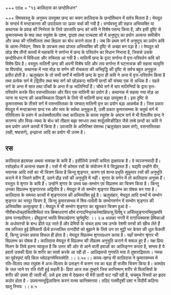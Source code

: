 +++
title = "१३ कालिदास का छन्दोविधान"

+++
विषयवस्तु के अनुरूप उपयुक्त छन्द का चयन कालिदास के छन्दोविथान में सर्वत्र मिलता है। मेघदूत के सन्दर्भ में मन्दाक्रान्ता की उपादेयता पर ऊपर चर्चा की गयी है। वर्ण्यवस्तु की सहज अभिव्यक्ति या कथानक के प्रवाह की निर्भरता के लिये उपजाति छन्द को कवि ने विशेष पसन्द किया है, और इसी दृष्टि से कुमारसम्भव के षष्ठ तथा रघुवंश के दशम, द्वादश तथा पञ्चदश सों में अनुष्टुप् का प्रयोग अत्यन्त समीचीन और कथा की गतिशीलता तथा क्षिप्रता का बोध कराने वाला है। जब कि प्रथम सर्ग में अनुष्टुप् का प्रयोग कवि के आत्म-निवेदन, विषय के उपक्रम तथा प्रांजल अभिव्यक्ति की दृष्टि से अच्छा बन पड़ा है। I मेघदूत को छोड़ शेष तीनों काव्यों में महाकवि ने सर्गान्त में छन्द के परिवर्तन का विधान निभाया है, जिससे उसके छन्दोविधान में विविधता और रुचिरता आ गयी है। मालिनी छन्द के द्वारा सर्गान्त में वृत्त-परिवर्तन कवि को विशेष प्रिय है। वस्तुतः मालिनी छन्द की अपनी विशेष यति और लय सर्गान्त में घटनाचक्र की सहसा व्यावृत्ति या विपर्यास, कथानक में नया मोड़ या वर्णन की रोचकता की अभिवृद्धि की दृष्टि से सर्वत्र बहुत अनुकूल प्रतीत होती है। ऋतुसंहार के तो सभी सर्गों में मालिनी छन्द के द्वारा ही कवि ने अन्त में वृत्त-परिवर्तन किया है तथा प्रत्येक सर्ग में (द्वितीय तथा षष्ठ सर्ग को छोड़कर) मालिनी छन्दों की संख्या एक से अधिक है। पहले सर्ग के अन्त में सात तथा पाँचवें के अन्त में छः मालिनियाँ हैं। चौथे सर्ग में चार मालिनियों के द्वारा वृत्त-परिवर्तन करके फिर वसन्ततिलका और फिर एक मालिनी का प्रयोग है। कथानक में सहसा नया मोड़ आ जाना या घटना की आकस्मिकता दिखाने के लिये भी मालिनी छन्द बड़ा उपयुक्त है। इस दृष्टि से कुमारसम्भव के तीसरे सर्ग में वसन्ततिलका के पश्चात् मालिनी वृत्त का प्रयोग बड़ा आकर्षक है। जिस प्रकार मेघदूत में मन्दाक्रान्ता छन्द रस और भाव के सर्वथा अनुकूल है, उसी प्रकार कुमारसम्भव के चतुर्थ सर्ग में रतिविलाप के प्रसंग में अर्धसमवैतालीय तथा
कालिदास के काव्य
रघुवंश के अष्टम सर्ग में भी वैतालीय छन्द ने कारुण्य और विरह-व्यथा के बोध को तीव्रता
बझा स्रग्धरा तथा शार्दूलविक्रीडित जैसे लम्बे छन्दों का कवि ने कम प्रयोग अपने काव्यों में किया है। उपजाति के अतिरिक्त वंशस्थ (ऋतुसंहार प्रथम सर्ग), वसन्ततिलका (वही, षष्ठसर्ग), इन्द्रवजा आदि का प्रयोग भी उत्तम है।
## रस
कालिदास हृदयपक्ष अथवा भावपक्ष के कवि हैं। इसीलिये उनकी कविता द्राक्षापाक है। वे व्यञ्जनावादी हैं। रसोद्बोध में अत्यन्त सक्षम हैं। रसों में भी कोमल रसों के संयोजन में वे सिद्धहस्त हैं। यद्यपि उन्होंने वीर, भयानक आदि रसों का भी चित्रण किया है किन्तु शृङ्गार, करुण एवं शान्त प्रभृति सुकुमार रसों की अनुभूति कराने में वे जितने प्रवीण हैं, उतने प्रौढ़ रसों की अनुभूति में नहीं। शृगार के वर्णन में तो कालिदास अनुपम हैं। वस्तुतः वे शृगार के कवि हैं। उन्होंने शृगार के उभय पक्ष-सम्भोग एवं विप्रलम्भ का चित्रण किया है। किन्तु उनका विप्रलम्भ शृङ्गाररस अद्वितीय है। मेघदूत में तो सम्भोग शृङ्गार विप्रलम्भ का पोषक बन गया है।
कालिदास के समस्त काव्यों में शृङ्गाररस की अभिव्यक्ति हुई है। ऋतुसंहार, मेघदूत आदि ग्रन्थों में सम्भोग शृङ्गार का भरपूर चित्रण है, किन्तु कुमारसम्भव में शिव-पार्वती के सम्भोगवर्णन में सम्भोग शृङ्गार की अभिव्यक्ति अत्युत्कृष्ट है।
मेघदूत में भी सम्भोग शृङ्गार का खुलकर चित्रण हुआ है -
नीवीबन्धोच्छ्वसितशिथिलं यत्र बिम्बाधराणां क्षौमं रागादनिभृतकरेष्वाक्षिपत्सु प्रियेषु र अर्चिस्तुङ्गानभिमुखमपि प्राप्य रत्नप्रदीपान्।
हीमूढानां भवति विफलप्रेरणा चूर्णमुष्टिः ।। २.७ अलका नगरी में रागाधिक्यवश प्रेमिकाओं के अधोवस्त्रों के बन्ध ढीले पड़ जाते हैं और प्रेमियों के चंचल हाथ जब उनके रेशमी वस्त्रों को खीच लेते हैं तब लज्जित हुई प्रेमिकायें ऊँचे प्रज्ज्वलित रत्नदीपों को बुझाने के लिये उन पर मुट्ठी भर केसर की धूल फेंकती हैं, किन्तु उनका प्रयास विफल ही होता है।
मेघदूत विप्रलम्भ शृगारप्रधान काव्य है। यहाँ सम्भोग श्रृंगार भी विप्रलम्भ का पोषक है। कालिदास मेघदूत में विप्रलम्भ की तीव्रतम अनुभूति कराने में सफल हुए हैं। यक्ष प्रिया मिलन के लिये इतना व्याकुल है कि उत्तर की ओर से आने वाली हवाओं का आलिङ्गन करता है, सम्भव है ये हवायें उसकी प्रिया के शरीर का स्पर्श करके आ रही हों -
आलिझ्यन्ते गुणवति मया ते तुषाराद्रिवाताः। नमक का पूर्वस्पृष्टं यदि किल भवेदङ्गमेभिस्तवेति ।। २.५०।।
काव्य-खण्ड
मी कालिदास ने कुमारसम्भव में रति-विलाप तथा रघुवंश में अज-विलाप के प्रसङ्ग में करुण रस का बड़ा ही सजीव चित्रण किया है। कामदेव के जल जाने पर रति रोती हुई कहती है- प्रिय! आज तक तुम्हारे जिस कान्तिमान् शरीर से विलासियों के शरीर की उपमा दी जाती थी, उसे इस दशा में देखकर भी मेरी छाती फट नहीं रही है, सचमुच स्त्रियों का हृदय कठोर होता है -
उपमानमभूद्विलासिना करणं यत्तव कान्तिमत्तया। तदिदं गतमीदृशीं दशां न विदीर्ये कठिनाः खलु स्त्रियः ।। ४.५